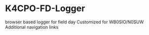 # K4CPO-FD-Logger
browser based logger for field day
Customized for WB0SIO/N0SUW
Additional navigation links
